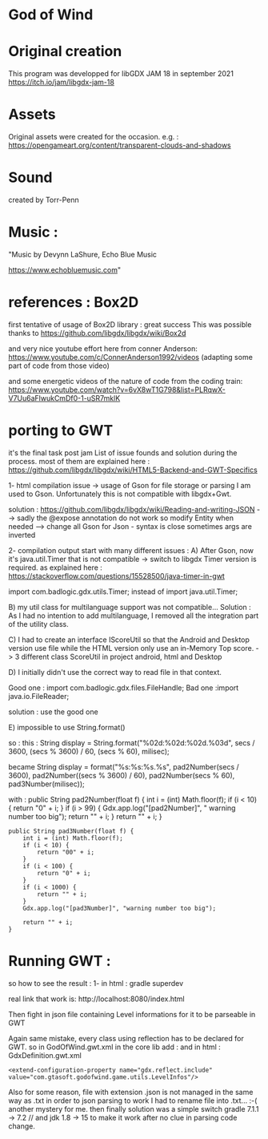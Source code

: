 # God of Wind

# Original creation

This program was developped for libGDX JAM 18 in september 2021
https://itch.io/jam/libgdx-jam-18

# Assets

Original assets were created for the occasion. e.g. : https://opengameart.org/content/transparent-clouds-and-shadows

# Sound

created by Torr-Penn

# Music :

"Music by Devynn LaShure, Echo Blue Music

https://www.echobluemusic.com"

# references : Box2D

first tentative of usage of Box2D library : great success This was possible thanks to
https://github.com/libgdx/libgdx/wiki/Box2d

and very nice youtube effort here from conner Anderson:
https://www.youtube.com/c/ConnerAnderson1992/videos
(adapting some part of code from those video)

and some energetic videos of the nature of code from the coding train:
https://www.youtube.com/watch?v=6vX8wT1G798&list=PLRqwX-V7Uu6aFlwukCmDf0-1-uSR7mklK

# porting to GWT

it's the final task post jam List of issue founds and solution during the process. most of them are explained here :
https://github.com/libgdx/libgdx/wiki/HTML5-Backend-and-GWT-Specifics

1- html compilation issue -> usage of Gson for file storage or parsing I am used to Gson. Unfortunately this is not compatible with libgdx+Gwt.

solution :
https://github.com/libgdx/libgdx/wiki/Reading-and-writing-JSON
--> sadly the @expose annotation do not work so modify Entity when needed --> change all Gson for Json - syntax is close sometimes args are inverted

2- compilation output start with many different issues :
A)
After Gson, now it's java.util.Timer that is not compatible ->
switch to libgdx Timer version is required. as explained here :
https://stackoverflow.com/questions/15528500/java-timer-in-gwt

import com.badlogic.gdx.utils.Timer; instead of import java.util.Timer;

B) my util class for multilanguage support was not compatible... Solution : As I had no intention to add multilanguage, I removed all the integration part of the utility class.

C) I had to create an interface IScoreUtil so that the Android and Desktop version use file while the HTML version only use an in-Memory Top score. -> 3 different class ScoreUtil in project android, html and Desktop

D)  I initially didn't use the correct way to read file in that context.

Good one : import com.badlogic.gdx.files.FileHandle; Bad one :import java.io.FileReader;

solution : use the good one

E) impossible to use String.format()

so :   this : String display = String.format("%02d:%02d:%02d.%03d", secs / 3600, (secs % 3600) / 60, (secs % 60), milisec);

became String display = format("%s:%s:%s.%s", pad2Number(secs / 3600), pad2Number((secs % 3600) / 60), pad2Number(secs % 60), pad3Number(milisec));

with :
public String pad2Number(float f) { int i = (int) Math.floor(f); if (i < 10) { return "0" + i; } if (i > 99) { Gdx.app.log("[pad2Number]", " warning number too big"); return "" + i; } return "" + i; }

    public String pad3Number(float f) {
        int i = (int) Math.floor(f);
        if (i < 10) {
            return "00" + i;
        }
        if (i < 100) {
            return "0" + i;
        }
        if (i < 1000) {
            return "" + i;
        }
        Gdx.app.log("[pad3Number]", "warning number too big");

        return "" + i;
    }

# Running GWT :

so how to see the result :
1- in html :
gradle superdev

real link that work is: http://localhost:8080/index.html

Then fight in json file containing Level informations for it to be parseable in GWT

Again same mistake, every class using reflection has to be declared for GWT. so in GodOfWind.gwt.xml in the core lib add :
<extend-configuration-property name="gdx.reflect.include" value="com.gtasoft.godofwind.game.utils.LevelInfo"/>
and in html :
GdxDefinition.gwt.xml

	<extend-configuration-property name="gdx.reflect.include" value="com.gtasoft.godofwind.game.utils.LevelInfos"/>

Also for some reason, file with extension .json is not managed in the same way as .txt in order to json parsing to work I had to rename file into .txt... :-( another mystery for me. then finally solution was a simple switch gradle 7.1.1 -> 7.2 // and jdk 1.8 -> 15 to make it work after no clue in
parsing code change.





